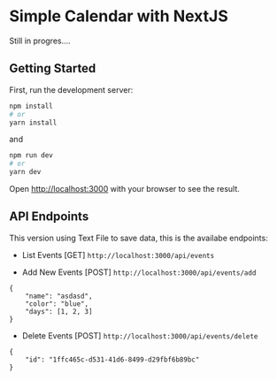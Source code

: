 # Simple Calendar with NextJS

Still in progres....


## Getting Started

First, run the development server:

```bash
npm install
# or
yarn install
```
and

```bash
npm run dev
# or
yarn dev
```

Open [http://localhost:3000](http://localhost:3000) with your browser to see the result.

## API Endpoints
This version using Text File to save data, this is the availabe endpoints:

- List Events
[GET] `http://localhost:3000/api/events`

- Add New Events
[POST] `http://localhost:3000/api/events/add`


```
{
    "name": "asdasd",
    "color": "blue",
    "days": [1, 2, 3]
}
```

- Delete Events
[POST] `http://localhost:3000/api/events/delete`

```
{
    "id": "1ffc465c-d531-41d6-8499-d29fbf6b89bc"
}
```